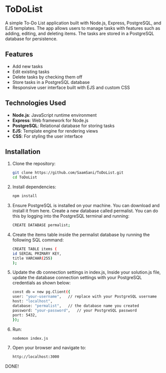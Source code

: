# ToDoList

A simple To-Do List application built with Node.js, Express, PostgreSQL, and EJS templates. The app allows users to manage tasks with features such as adding, editing, and deleting items. The tasks are stored in a PostgreSQL database for persistence.

## Features

- Add new tasks
- Edit existing tasks
- Delete tasks by checking them off
- Store tasks in a PostgreSQL database
- Responsive user interface built with EJS and custom CSS

## Technologies Used

- **Node.js**: JavaScript runtime environment
- **Express**: Web framework for Node.js
- **PostgreSQL**: Relational database for storing tasks
- **EJS**: Template engine for rendering views
- **CSS**: For styling the user interface

## Installation

1. Clone the repository:

   ```bash
   git clone https://github.com/SaamSani/ToDoList.git
   cd ToDoList
2. Install dependencies:
   
   ```bash
   npm install
3. Ensure PostgreSQL is installed on your machine. You can download and install it from here.
   Create a new database called permalist. You can do this by logging into the PostgreSQL terminal and running:

   ```bash
   CREATE DATABASE permalist;
4. Create the items table inside the permalist database by running the following SQL command:

   ```bash
   CREATE TABLE items (
   id SERIAL PRIMARY KEY,
   title VARCHAR(255)
   );
5. Update the db connection settings in index.js,
   Inside your solution.js file, update the database connection settings with your PostgreSQL credentials as shown below:

   ```bash
   const db = new pg.Client({
   user: "your-username",   // replace with your PostgreSQL username
   host: "localhost",
   database: "permalist",   // the database name you created
   password: "your-password",   // your PostgreSQL password
   port: 5432,
   });
6. Run:

   ```bash
   nodemon index.js
7. Open your browser and navigate to:

   ```bash
   http://localhost:3000

DONE!



   

   


   


